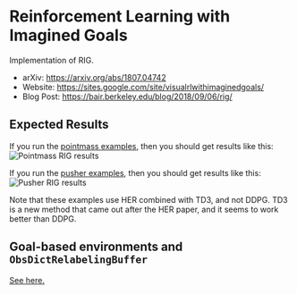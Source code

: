 # Reinforcement Learning with Imagined Goals
Implementation of
RIG.
* arXiv: https://arxiv.org/abs/1807.04742
* Website: https://sites.google.com/site/visualrlwithimaginedgoals/
* Blog Post: https://bair.berkeley.edu/blog/2018/09/06/rig/

## Expected Results
If you run the [pointmass examples](examples/rig/pointmass/rig.py), 
then you should get results like this:
 ![Pointmass RIG results](images/pointmass-rig.png)
 
If you run the [pusher examples](examples/rig/pusher/rig.py), 
then you should get results like this:
 ![Pusher RIG results](images/pusher-rig.png)
 
Note that these examples use HER combined with TD3, and not DDPG.
TD3 is a new method that came out after the HER paper, and it seems to work 
better than DDPG.

## Goal-based environments and `ObsDictRelabelingBuffer`
[See here.](goal_based_envs.md)
